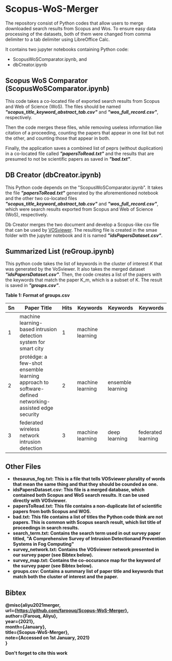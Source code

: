 # Scopus-WoS-Merger
The repository consist of Python codes that allow users to merge downloaded search results from Scopus and Wos. To ensure easy data processing of the datasets, both of them were changed from comma delimiter to a tab delimiter using LibreOffice Calc. 

It contains two jupyter notebooks containing Python code:
- ScopusWoSComparator.ipynb, and
- dbCreator.ipynb

## Scopus WoS Comparator (ScopusWoSComparator.ipynb)
This code takes a co-located file of exported search results from Scopus and Web of Science (WoS). The files should be named <i><b>"scopus_title_keyword_abstract_tab.csv"</i></b> and <i><b>"wos_full_record.csv"</i></b>, respectively.

Then the code merges these files, while removing useless information like citation of a proceeding, counting the papers that appear in one list but not the other, and counting those that appear in both.

Finally, the application saves a combined list of peprs (without duplication) in a co-located file called <i><b>"papersToRead.txt"</i></b> and the results that are presumed to not be scientific papers as saved in <i><b>"bad.txt"</i></b>.

## DB Creator (dbCreator.ipynb)
This Python code depends on the "ScopusWoSComparator.ipynb". It takes the file <i><b>"papersToRead.txt"</i></b> generated by the aforementioned notebook and the other two co-located files <i><b>"scopus_title_keyword_abstract_tab.csv"</i></b> and <i><b>"wos_full_record.csv"</i></b>, which were search results exported from Scopus and Web of Science (WoS), respectively.

Db Creator merges the two document and develop a Scopus-like csv file that can be used by <a href="https://www.vosviewer.com/">VOSviewer</a>. The resulting file is created in the smae folder with the jupyter notebook and it is named <i><b>"idsPapersDataset.csv"</i></b>.

## Summarized List (reGroup.ipynb)
This python code takes the list of keywords in the cluster of interest $K$ that was generated by the VoSviewer. It also takes the merged dataset <i><b>"idsPapersDataset.csv"</i></b>. Then, the code creates a list of the papers with the keywords that match the paper K_m, which is a subset of K. The result is saved in **_"groups.csv"_**.

<b>Table 1: Format of groups.csv

| Sn | Paper Title                                                                                           | Hits | Keywords         | Keywords          | Keywords           |
|----|-------------------------------------------------------------------------------------------------------|------|------------------|-------------------|--------------------|
| 1  | machine learning-based intrusion detection system for smart city                                      | 1    | machine learning |                   |                    |
| 2  | protédge: a few-shot ensemble learning approach to software-defined networking-assisted edge security | 2    | machine learning | ensemble learning |                    |
| 3  | federated wireless network intrusion detection                                                        | 3    | machine learning | deep learning     | federated learning |

## Other Files
- <b>thesaurus_fog.txt</b>: This is a file that tells VOSviewer plurality of words that mean the same thing and that they should be counded as one.
- <b>idsPapersDataset.csv</b>: This file is a merged database, which contained both Scopus and WoS search results. It can be used directly with VOSviewer.
- <b>papersToRead.txt</b>: This file contains a non-duplicate list of scientific papers from both Scopus and WOS.
- <b>bad.txt</b>: This file contains a list of titles the Python code think are not papers. This is common with Scopus search result, which list title of proceedings in search results.
- <b>search_term.txt</b>: Contains the search term used in out survey paper titled, "A Comprehensive Survey of Intrusion Detectionand Prevention Systems in Fog Computing"
-  <b>survey_network.txt</b>: Contains the VOSviewer network presented in our survey paper (see Bibtex below).
-  <b>survey_map.txt</b>: Contains the co-occurance map for the keyword of the survey paper (see Bibtex below).
-  <b>groups.csv</b>: Contains a summary list of paper title and keywords that match both the cluster of interest and the paper.

## Bibtex
@misc{aliyu2021merger,  
    url={https://github.com/faroouq/Scopus-WoS-Merger},  
    author={Farouq, Aliyu},  
    year={2021},  
    month={January},  
    title={Scopus-WoS-Merger},  
    note={Accessed on 1st January, 2021}  
}

Don't forget to cite this work
